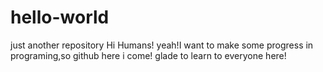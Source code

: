 # hello-world
just another repository
Hi Humans!
yeah!I want to make some progress in programing,so github here i come!
glade to learn to everyone here!
